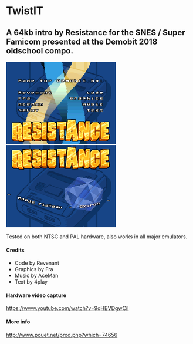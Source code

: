 # TwistIT
A 64kb intro by Resistance for the SNES / Super Famicom presented at the Demobit 2018 oldschool compo.
-----------------------------

![Screenshot](https://github.com/ResistanceVault/demo-twistit/raw/master/screenshot1.png)
![Screenshot](https://github.com/ResistanceVault/demo-twistit/raw/master/screenshot2.png)

Tested on both NTSC and PAL hardware, also works in all major emulators.

#### Credits
* Code by Revenant
* Graphics by Fra
* Music by AceMan
* Text by 4play

#### Hardware video capture
https://www.youtube.com/watch?v=9qHBVDgwCiI

#### More info
http://www.pouet.net/prod.php?which=74656
